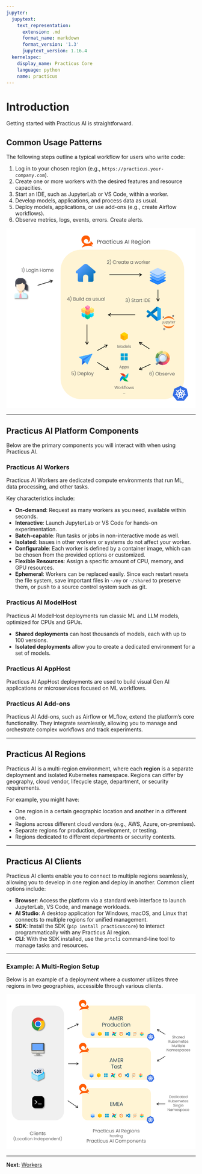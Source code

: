 ```yaml
---
jupyter:
  jupytext:
    text_representation:
      extension: .md
      format_name: markdown
      format_version: '1.3'
      jupytext_version: 1.16.4
  kernelspec:
    display_name: Practicus Core
    language: python
    name: practicus
---
```


# Introduction

Getting started with Practicus AI is straightforward.

## Common Usage Patterns

The following steps outline a typical workflow for users who write code:

1. Log in to your chosen region (e.g., `https://practicus.your-company.com`).
2. Create one or more workers with the desired features and resource capacities.
3. Start an IDE, such as JupyterLab or VS Code, within a worker.
4. Develop models, applications, and process data as usual.
5. Deploy models, applications, or use add-ons (e.g., create Airflow workflows).
6. Observe metrics, logs, events, errors. Create alerts.

![Common usage](img/common-usage.png)

---

## Practicus AI Platform Components

Below are the primary components you will interact with when using Practicus AI.

### Practicus AI Workers

Practicus AI Workers are dedicated compute environments that run ML, data processing, and other tasks.

Key characteristics include:

- **On-demand**: Request as many workers as you need, available within seconds.
- **Interactive**: Launch JupyterLab or VS Code for hands-on experimentation.
- **Batch-capable**: Run tasks or jobs in non-interactive mode as well.
- **Isolated**: Issues in other workers or systems do not affect your worker.
- **Configurable**: Each worker is defined by a container image, which can be chosen from the provided options or customized.
- **Flexible Resources**: Assign a specific amount of CPU, memory, and GPU resources.
- **Ephemeral**: Workers can be replaced easily. Since each restart resets the file system, save important files in `~/my` or `~/shared` to preserve them, or push to a source control system such as git.

### Practicus AI ModelHost

Practicus AI ModelHost deployments run classic ML and LLM models, optimized for CPUs and GPUs.

- **Shared deployments** can host thousands of models, each with up to 100 versions.
- **Isolated deployments** allow you to create a dedicated environment for a set of models.

### Practicus AI AppHost

Practicus AI AppHost deployments are used to build visual Gen AI applications or microservices focused on ML workflows.

### Practicus AI Add-ons

Practicus AI Add-ons, such as Airflow or MLflow, extend the platform’s core functionality. They integrate seamlessly, allowing you to manage and orchestrate complex workflows and track experiments.

---

## Practicus AI Regions

Practicus AI is a multi-region environment, where each **region** is a separate deployment and isolated Kubernetes namespace. Regions can differ by geography, cloud vendor, lifecycle stage, department, or security requirements.

For example, you might have:

- One region in a certain geographic location and another in a different one.
- Regions across different cloud vendors (e.g., AWS, Azure, on-premises).
- Separate regions for production, development, or testing.
- Regions dedicated to different departments or security contexts.

---

## Practicus AI Clients

Practicus AI clients enable you to connect to multiple regions seamlessly, allowing you to develop in one region and deploy in another. Common client options include:

- **Browser**: Access the platform via a standard web interface to launch JupyterLab, VS Code, and manage workloads.
- **AI Studio**: A desktop application for Windows, macOS, and Linux that connects to multiple regions for unified management.
- **SDK**: Install the SDK (`pip install practicuscore`) to interact programmatically with any Practicus AI region.
- **CLI**: With the SDK installed, use the `prtcli` command-line tool to manage tasks and resources.

---

### Example: A Multi-Region Setup

Below is an example of a deployment where a customer utilizes three regions in two geographies, accessible through various clients.

![Sample Regions](img/sample-regions.png)


---

**Next**: [Workers](workers.md)
